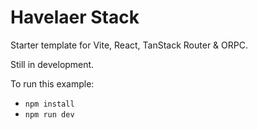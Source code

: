 # Havelaer Stack

Starter template for Vite, React, TanStack Router & ORPC.

Still in development.

To run this example:

- `npm install`
- `npm run dev`
